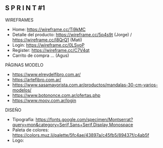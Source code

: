 S P R I N T #1
-------------
WIREFRAMES
- Home: https://wireframe.cc/Ti9kMC
- Detalle del producto: https://wireframe.cc/5p4s9t (Jorge) / https://wireframe.cc/I8QrQ1 (Mati)
- Login: https://wireframe.cc/0LSvoP
- Register: https://wireframe.cc/C7V4qt
- Carrito de compra ... (Agus)

PÁGINAS MODELO
- https://www.elreydelfibro.com.ar/
- https://artefibro.com.ar/
- https://www.sasamayorista.com.ar/productos/mandalas-30-cm-varios-modelos/
- https://www.botononce.com.ar/ofertas.php 
- https://www.moov.com.ar/login

DISEÑO
- Tipografía: https://fonts.google.com/specimen/Montserrat?query=mon&category=Serif,Sans+Serif,Display,Monospace
- Paleta de colores: https://colors.muz.li/palette/5fc4ae/43897a/c45fb5/89437f/c4ab5f
- Logo: 
